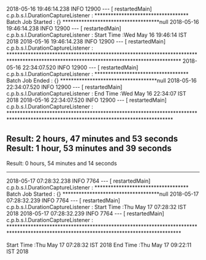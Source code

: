 2018-05-16 19:46:14.238  INFO 12900 --- [  restartedMain] c.p.b.s.l.DurationCaptureListener        : *********************************** Batch Job Started : {} ************************************null
2018-05-16 19:46:14.238  INFO 12900 --- [  restartedMain] c.p.b.s.l.DurationCaptureListener        : Start Time :Wed May 16 19:46:14 IST 2018
2018-05-16 19:46:14.238  INFO 12900 --- [  restartedMain] c.p.b.s.l.DurationCaptureListener        : ****************************************************************************************************************************************
2018-05-16 22:34:07.520  INFO 12900 --- [  restartedMain] c.p.b.s.l.DurationCaptureListener        : *********************************** Batch Job Ended : {} ************************************null
2018-05-16 22:34:07.520  INFO 12900 --- [  restartedMain] c.p.b.s.l.DurationCaptureListener        : End Time :Wed May 16 22:34:07 IST 2018
2018-05-16 22:34:07.520  INFO 12900 --- [  restartedMain] c.p.b.s.l.DurationCaptureListener        : *************************************************************************************************************************************


Result: 2 hours, 47 minutes and 53 seconds
Result: 1 hour, 53 minutes and 39 seconds
-------------------------------------------
Result: 0 hours, 54 minutes and 14 seconds

--------------------------------------------------------------------------------------------------------------------------------------------------------------------------------------------------------------------------------------------------


2018-05-17 07:28:32.238  INFO 7764 --- [  restartedMain] c.p.b.s.l.DurationCaptureListener        : *********************************** Batch Job Started : {} ************************************null
2018-05-17 07:28:32.239  INFO 7764 --- [  restartedMain] c.p.b.s.l.DurationCaptureListener        : Start Time :Thu May 17 07:28:32 IST 2018
2018-05-17 07:28:32.239  INFO 7764 --- [  restartedMain] c.p.b.s.l.DurationCaptureListener        : ****************************************************************************************************************************************


Start Time :Thu May 17 07:28:32 IST 2018
End Time :Thu May 17 09:22:11 IST 2018